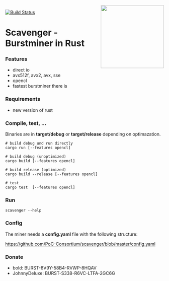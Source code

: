  <img align="right" src="https://i.imgur.com/LG63EqK.png" height="200">
 
 [![Build Status](https://travis-ci.org/PoC-Consortium/scavenger.svg?branch=master)](https://travis-ci.org/PoC-Consortium/scavenger)

# Scavenger - Burstminer in Rust

### Features
- direct io
- avx512f, avx2, avx, sse
- opencl
- fastest burstminer there is

### Requirements
- new version of rust

### Compile, test, ...

Binaries are in **target/debug** or **target/release** depending on optimazation.

``` shell
# build debug und run directly
cargo run [--features opencl]

# build debug (unoptimized)
cargo build [--features opencl]

# build release (optimized)
cargo build --release [--features opencl]

# test
cargo test  [--features opencl]
```

### Run

```shell
scavenger --help
```

### Config

The miner needs a **config.yaml** file with the following structure:

https://github.com/PoC-Consortium/scavenger/blob/master/config.yaml

### Donate 
* bold: BURST-8V9Y-58B4-RVWP-8HQAV
* JohnnyDeluxe: BURST-S338-R6VC-LTFA-2GC6G
